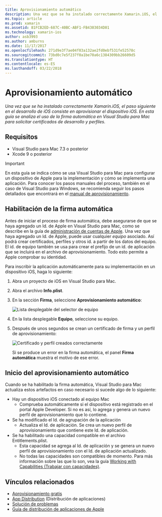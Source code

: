 ```yaml
---
title: Aprovisionamiento automático
description: Una vez que se ha instalado correctamente Xamarin.iOS, el paso siguiente en el desarrollo de iOS consiste en aprovisionar el dispositivo iOS. En esta guía se analiza el uso de la firma automática en Visual Studio para Mac para solicitar certificados de desarrollo y perfiles.
ms.topic: article
ms.prod: xamarin
ms.assetid: 81FCB2ED-687C-40BC-ABF1-FB4303034D01
ms.technology: xamarin-ios
author: asb3993
ms.author: amburns
ms.date: 11/17/2017
ms.openlocfilehash: 271d9e3f7ae04f03a132ae2fd0ebf531fe52578c
ms.sourcegitcommit: 73bd0c7e5f237f0a1be70a6c1384309bb26609d5
ms.translationtype: HT
ms.contentlocale: es-ES
ms.lasthandoff: 03/22/2018
---
```

# <a name="automatic-provisioning"></a>Aprovisionamiento automático

_Una vez que se ha instalado correctamente Xamarin.iOS, el paso siguiente en el desarrollo de iOS consiste en aprovisionar el dispositivo iOS. En esta guía se analiza el uso de la firma automática en Visual Studio para Mac para solicitar certificados de desarrollo y perfiles._

## <a name="requirements"></a>Requisitos

- Visual Studio para Mac 7.3 o posterior
- Xcode 9 o posterior

> [!IMPORTANT]
> En esta guía se indica cómo se usa Visual Studio para Mac para configurar un dispositivo de Apple para la implementación y cómo se implementa una aplicación. Para conocer los pasos manuales del proceso, también en el caso de Visual Studio para Windows, se recomienda seguir los pasos detallados que encontrará en el [manual de aprovisionamiento](~/ios/get-started/installation/device-provisioning/manual-provisioning.md).

## <a name="enabling-automatic-signing"></a>Habilitación de la firma automática

Antes de iniciar el proceso de firma automática, debe asegurarse de que se haya agregado un Id. de Apple en Visual Studio para Mac, como se describe en la guía de [administración de cuentas de Apple](~/cross-platform/macios/apple-account-management.md). Una vez que haya agregado un Id. de Apple, puede usar cualquier _equipo_ asociado. Así podrá crear certificados, perfiles y otros id. a partir de los datos del equipo. El id. de equipo también se usa para crear el prefijo de un id. de aplicación que se incluirá en el archivo de aprovisionamiento. Todo esto permite a Apple comprobar su identidad.

Para inscribir la aplicación automáticamente para su implementación en un dispositivo iOS, haga lo siguiente:

1. Abra un proyecto de iOS en Visual Studio para Mac.

2. Abra el archivo **Info.plist**.

3. En la sección **Firma**, seleccione **Aprovisionamiento automático**:

    ![Lista desplegable del selector de equipo](automatic-provisioning-images/image2.png)

4. En la lista desplegable **Equipo**, seleccione su equipo.

6. Después de unos segundos se crean un certificado de firma y un perfil de aprovisionamiento:

    ![Certificado y perfil creados correctamente](automatic-provisioning-images/image5.png)

    Si se produce un error en la firma automática, el panel **Firma automática** muestra el motivo de ese error.

## <a name="triggering-automatic-provisioning"></a>Inicio del aprovisionamiento automático

Cuando se ha habilitado la firma automática, Visual Studio para Mac actualiza estos artefactos en caso necesario si sucede algo de lo siguiente:

* Hay un dispositivo iOS conectado al equipo Mac
    - Comprueba automáticamente si el dispositivo está registrado en el portal Apple Developer. Si no es así, lo agrega y genera un nuevo perfil de aprovisionamiento que lo contiene.
* Se ha modificado el Id. de agrupación de la aplicación
    - Actualiza el Id. de aplicación. Se crea un nuevo perfil de aprovisionamiento que contiene este Id. de aplicación.
* Se ha habilitado una capacidad compatible en el archivo Entitlements.plist.
    - Esta capacidad se agrega al Id. de aplicación y se genera un nuevo perfil de aprovisionamiento con el Id. de aplicación actualizado.
    - No todas las capacidades son compatibles de momento. Para más información sobre las que lo son, vea la guía [Working with Capabilities (Trabajar con capacidades)](~/ios/deploy-test/provisioning/capabilities/index.md).


## <a name="related-links"></a>Vínculos relacionados

- [Aprovisionamiento gratis](~/ios/get-started/installation/device-provisioning/free-provisioning.md)
- [App Distribution](~/ios/deploy-test/app-distribution/index.md) (Distribución de aplicaciones)
- [Solución de problemas](~/ios/deploy-test/troubleshooting.md)
- [Guía de distribución de aplicaciones de Apple](https://developer.apple.com/library/ios/documentation/IDEs/Conceptual/AppDistributionGuide/Introduction/Introduction.html)
